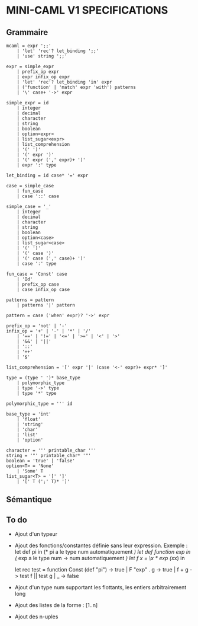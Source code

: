 MINI-CAML V1 SPECIFICATIONS
===========================

Grammaire
---------

```
mcaml = expr ';;'
    | 'let' 'rec'? let_binding ';;'
    | 'use' string ';;'

expr = simple_expr
    | prefix_op expr
    | expr infix_op expr
    | 'let' 'rec'? let_binding 'in' expr
    | ('function' | 'match' expr 'with') patterns
    | '\' case+ '->' expr

simple_expr = id
    | integer
    | decimal
    | character
    | string
    | boolean
    | option<expr>
    | list_sugar<expr>
    | list_comprehension
    | '(' ')'
    | '(' expr ')'
    | '(' expr (',' expr)+ ')'
    | expr ':' type

let_binding = id case* '=' expr

case = simple_case
    | fun_case
    | case '::' case

simple_case = '_'
    | integer
    | decimal
    | character
    | string
    | boolean
    | option<case>
    | list_sugar<case>
    | '(' ')'
    | '(' case ')'
    | '(' case (',' case)+ ')'
    | case ':' type

fun_case = 'Const' case
    | 'Id'
    | prefix_op case
    | case infix_op case

patterns = pattern 
    | patterns '|' pattern

pattern = case ('when' expr)? '->' expr

prefix_op = 'not' | '-'
infix_op = '+' | '-' | '*' | '/'
    | '==' | '!=' | '<=' | '>=' | '<' | '>'
    | '&&' | '||'
    | '::'
    | '++'
    | '$'

list_comprehension = '[' expr '|' (case '<-' expr)+ expr* ']' 

type = (type ' ')* base_type
    | polymorphic_type
    | type '->' type
    | type '*' type

polymorphic_type = ''' id

base_type = 'int'
    | 'float'
    | 'string'
    | 'char'
    | 'list'
    | 'option'

character = ''' printable_char '''
string = '"' printable_char* '"'
boolean = 'true' | 'false'
option<T> = 'None'
    | 'Some' T
list_sugar<T> = '[' ']'
    | '[' T (';' T)* ']'
```

Sémantique
----------

To do
-----

- Ajout d'un typeur
- Ajout des fonctions/constantes définie sans leur expression.
    Exemple : 
    let def pi in  (* pi a le type num automatiquement *)
    let def function exp in (* exp a le type num -> num automatiquement *)
    let f x = \x * exp (x*x) in
    
    let rec test = function
          Const (def "pi") ->  true
        | F "exp" . g -> true
        | f + g -> test f || test g
        | _ -> false

- Ajout d'un type num supportant les flottants, les entiers arbitrairement long
- Ajout des listes de la forme : [1..n]
- Ajout des n-uples